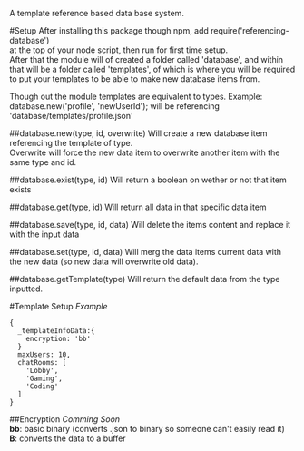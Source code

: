 A template reference based data base system.

#Setup
After installing this package though npm, add require('referencing-database')  
at the top of your node script, then run for first time setup.  
After that the module will of created a folder called 'database', and within  
that will be a folder called 'templates', of which is where you will be required  
to put your templates to be able to make new database items from.  

Though out the module templates are equivalent to types.
Example: database.new('profile', 'newUserId'); will be referencing 'database/templates/profile.json'



##database.new(type, id, overwrite)
Will create a new database item referencing the template of type.  
Overwrite will force the new data item to overwrite another item with the same type and id.

##database.exist(type, id)
Will return a boolean on wether or not that item exists

##database.get(type, id)
Will return all data in that specific data item

##database.save(type, id, data)
Will delete the items content and replace it with the input data

##database.set(type, id, data)
Will merg the data items current data with the new data (so new data will overwrite old data).

##database.getTemplate(type)
Will return the default data from the type inputted.



#Template Setup
 _Example_
```
{
  _templateInfoData:{
    encryption: 'bb'
  }
  maxUsers: 10,
  chatRooms: [
    'Lobby',
    'Gaming',
    'Coding'
  ]
}
```

##Encryption
_Comming Soon_  
 **bb**: basic binary (converts .json to binary so someone can't easily read it)  
 **B**: converts the data to a buffer  
